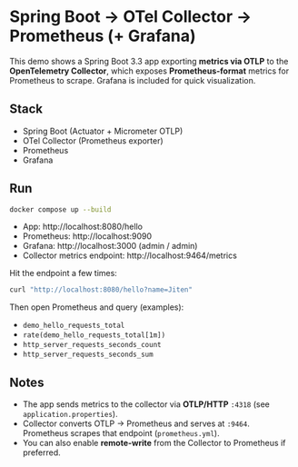 # Spring Boot → OTel Collector → Prometheus (+ Grafana)

This demo shows a Spring Boot 3.3 app exporting **metrics via OTLP** to the **OpenTelemetry Collector**, which exposes **Prometheus-format** metrics for Prometheus to scrape. Grafana is included for quick visualization.

## Stack
- Spring Boot (Actuator + Micrometer OTLP)
- OTel Collector (Prometheus exporter)
- Prometheus
- Grafana

## Run
```bash
docker compose up --build
```
- App: http://localhost:8080/hello
- Prometheus: http://localhost:9090
- Grafana: http://localhost:3000  (admin / admin)
- Collector metrics endpoint: http://localhost:9464/metrics

Hit the endpoint a few times:
```bash
curl "http://localhost:8080/hello?name=Jiten"
```

Then open Prometheus and query (examples):
- `demo_hello_requests_total`
- `rate(demo_hello_requests_total[1m])`
- `http_server_requests_seconds_count`
- `http_server_requests_seconds_sum`

## Notes
- The app sends metrics to the collector via **OTLP/HTTP** `:4318` (see `application.properties`).
- Collector converts OTLP → Prometheus and serves at `:9464`. Prometheus scrapes that endpoint (`prometheus.yml`).
- You can also enable **remote-write** from the Collector to Prometheus if preferred.
